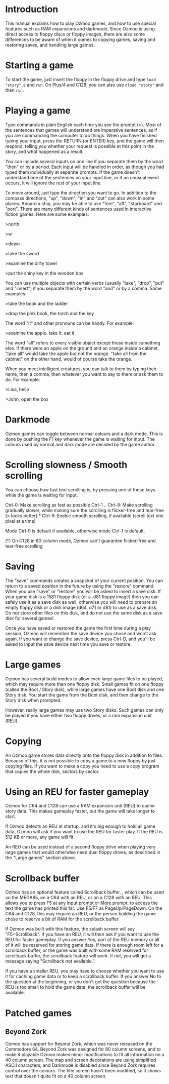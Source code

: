 <!-- pandoc manual.md -o manual.pdf -->

# Introduction

This manual explains how to play Ozmoo games, and how to use special features such as RAM expansions and darkmode. Since Ozmoo is using direct access to floppy discs or floppy images, there are also some differences to be aware of when it comes to copying games, saving and restoring saves, and handling large games. 

# Starting a game

To start the game, just insert the floppy in the floppy drive and type `load "story",8` and `run`. On Plus/4 and C128, you can also use `dload "story"` and then `run`.

# Playing a game

Type commands in plain English each time you see the prompt (\>). Most of the sentences that games will understand are imperative sentences, as if you are commanding the computer to do things. When you have finished typing your input, press the RETURN (or ENTER) key, and the game will then respond, telling you whether your request is possible at this point in the story, and what happened as a result.

You can include several inputs on one line if you separate them by the word "then" or by a period. Each input will be handled in order, as though you had typed them individually at separate prompts. If the game doesn't understand one of the sentences on your input line, or if an unusual event occurs, it will ignore the rest of your input line. 

To move around, just type the direction you want to go. In addition to the compass directions, "up", "down", "in" and "out" can also work in some places. Aboard a ship, you may be able to use "fore", "aft", "starboard" and "port". There are many different kinds of sentences used in interactive fiction games. Here are some examples:

\>north

\>w

\>down 

\>take the sword

\>examine the dirty towel

\>put the shiny key in the wooden box

You can use multiple objects with certain verbs (usually "take", "drop", "put" and "insert") if you separate them by the word "and" or by a comma. Some examples: 

\>take the book and the ladder

\>drop the pink book, the torch and the key


The word "it" and other pronouns can be handy. For example:

\>examine the apple. take it. eat it

The word "all" refers to every visible object except those inside something else. If there were an apple on the ground and an orange inside a cabinet, "take all" would take the apple but not the orange. "take all from the cabinet" on the other hand, would of course take the orange.

When you meet intelligent creatures, you can talk to them by typing their name, then a comma, then whatever you want to say to them or ask them to do. For example:

\>Lisa, hello

\>John, open the box

# Darkmode
Ozmoo games can toggle between normal colours and a dark mode. This is done by pushing the F1 key whenever the game is waiting for input. The colours used by normal and dark mode are decided by the game author.

# Scrolling slowness / Smooth scrolling
You can choose how fast text scrolling is, by pressing one of these keys while the game is waiting for input.

Ctrl-0: Make scrolling as fast as possible
Ctrl-1 .. Ctrl-8: Make scrolling gradually slower, while making sure the scrolling is flicker-free and tear-free (= looks better) *
Ctrl-9: Enable smooth scrolling, if available (scroll text one pixel at a time)

Mode Ctrl-9 is default if available, otherwise mode Ctrl-1 is default.

(*) On C128 in 80 column mode, Ozmoo can't guarantee flicker-free and tear-free scrolling

# Saving
The "save" commands creates a snapshot of your current position. You can return to a saved position in the future by using the "restore" command. When you use "save" or "restore" you will be asked to insert a save disk. If your game disk is a 1581 floppy disk (or a .d81 floppy image) then you can safely use it as a save disk as well, otherwise you will need to prepare an empty floppy disk or a disk image (d64, d71 or d81) to use as a save disk. Do not store other files on this disk, and do not use the same disk as a save disk for several games!

Once you have saved or restored the game the first time during a play session, Ozmoo will remember the save device you chose and won't ask again. If you want to change the save device, press Ctrl-D, and you'll be asked to input the save device next time you save or restore.

# Large games
Ozmoo has several build modes to allow even large game files to be played, which may require more than one floppy disk. Small games fit on one floppy (called the Boot / Story disk), while large games have one Boot disk and one Story disk. You start the game from the Boot disk, and then change to the Story disk when prompted.

However, really large games may use two Story disks. Such games can only be played if you have either two floppy drives, or a ram expansion unit (REU).

# Copying
An Ozmoo game stores data directly onto the floppy disk in addition to files. Because of this, it is not possible to copy a game to a new floppy by just copying files. If you want to make a copy you need to use a copy program that copies the whole disk, sectors by sector.

# Using an REU for faster gameplay
Ozmoo for C64 and C128 can use a RAM expansion unit (REU) to cache story data. This makes gameplay faster, but the game will take longer to start. 

If Ozmoo detects an REU at startup, and it's big enough to hold all game data, Ozmoo will ask if you want to use the REU for faster play. If the REU is 512 KB or more, any game will fit.

An REU can be used instead of a second floppy drive when playing very large games that would otherwise need dual floppy drives, as described in the "Large games" section above.

# Scrollback buffer
Ozmoo has an optional feature called Scrollback buffer. , which can be used on the MEGA65, on a C64 with an REU, or on a C128 with an REU. This allows you to press F5 at any input prompt or More prompt, to access the text the game has printed this far. Use F5/F7 as PageUp/PageDown. On the C64 and C128, this may require an REU, or the person building the game chose to reserve a bit of RAM for the scrollback buffer.

If Ozmoo was built with this feature, the splash screen will say "F5=Scrollback". If you have an REU, it will then ask if you want to use the REU for faster gameplay. If you answer Yes, part of the REU memory or all of it will be reserved for storing game data. If there is enough room left for a scrollback buffer, or the game was built with some RAM reserved for scrollback buffer, the scrollback feature will work. If not, you will get a message saying "Scrollback not available.".

If you have a smaller REU, you may have to choose whether you want to use it for caching game data or to keep a scrollback buffer. If you answer No to the question at the beginning, or you don't get the question because the REU is too small to hold the game data, the scrollback buffer will be available.

# Patched games

## Beyond Zork
Ozmoo has support for Beyond Zork, which was never released on the Commodore 64. Beyond Zork was designed for 80 column screens, and to make it playable Ozmoo makes minor modifications to fit all information on a 40 column screen. The map and screen decorations are using simplified ASCII characters, and Darkmode is disabled since Beyond Zork requires control over the colours. The title screen hasn't been modified, so it shows text that doesn't quite fit on a 40 column screen.


